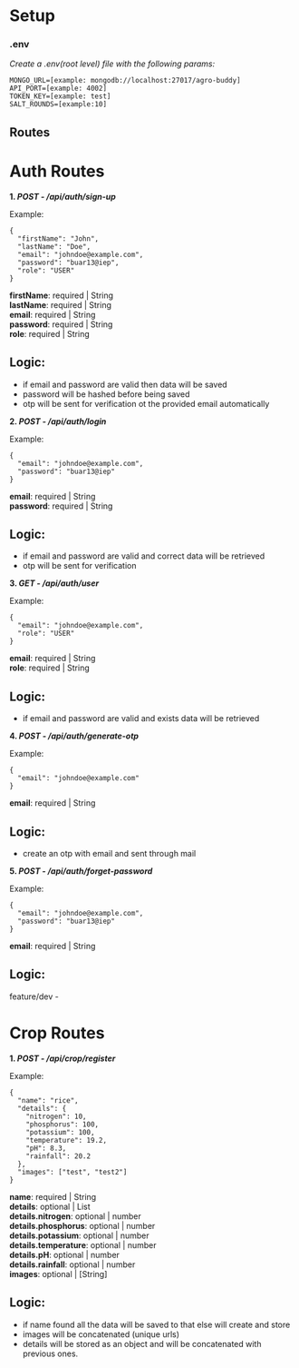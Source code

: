 # Setup

### .env

_Create a .env(root level) file with the following params:_

    MONGO_URL=[example: mongodb://localhost:27017/agro-buddy]
    API_PORT=[example: 4002]
    TOKEN_KEY=[example: test]
    SALT_ROUNDS=[example:10]

## Routes

# Auth Routes

**1. _POST - /api/auth/sign-up_**

Example:

```
{
  "firstName": "John",
  "lastName": "Doe",
  "email": "johndoe@example.com",
  "password": "buar13@iep",
  "role": "USER"
}
```

**firstName**: required | String <br>
**lastName**: required | String <br>
**email**: required | String <br>
**password**: required | String <br>
**role**: required | String <br>

<h2>Logic:</h2>

- if email and password are valid then data will be saved
- password will be hashed before being saved
- otp will be sent for verification ot the provided email automatically

**2. _POST - /api/auth/login_**

Example:

```
{
  "email": "johndoe@example.com",
  "password": "buar13@iep"
}
```

**email**: required | String <br>
**password**: required | String <br>

<h2>Logic:</h2>

- if email and password are valid and correct data will be retrieved
- otp will be sent for verification

**3. _GET - /api/auth/user_**

Example:

```
{
  "email": "johndoe@example.com",
  "role": "USER"
}
```

**email**: required | String <br>
**role**: required | String <br>

<h2>Logic:</h2>

- if email and password are valid and exists data will be retrieved

**4. _POST - /api/auth/generate-otp_**

Example:

```
{
  "email": "johndoe@example.com"
}
```

**email**: required | String <br>

<h2>Logic:</h2>

- create an otp with email and sent through mail

**5. _POST - /api/auth/forget-password_**

Example:

```
{
  "email": "johndoe@example.com",
  "password": "buar13@iep"
}
```

**email**: required | String <br>

<h2>Logic:</h2>
feature/dev
- 

# Crop Routes

**1. _POST - /api/crop/register_**

Example:

```
{
  "name": "rice",
  "details": {
    "nitrogen": 10,
    "phosphorus": 100,
    "potassium": 100,
    "temperature": 19.2,
    "pH": 8.3,
    "rainfall": 20.2
  },
  "images": ["test", "test2"]
}
```


**name**: required | String <br>
**details**: optional | List <br>
**details.nitrogen**: optional | number <br>
**details.phosphorus**: optional | number <br>
**details.potassium**: optional | number <br>
**details.temperature**: optional | number <br>
**details.pH**: optional | number <br>
**details.rainfall**: optional | number <br>
**images**: optional | [String] <br>


<h2>Logic:</h2>

- if name found all the data will be saved to that else will create and store
- images will be concatenated (unique urls)
- details will be stored as an object and will be concatenated with previous ones.
